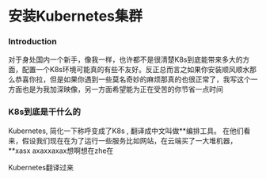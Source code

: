 # 安装Kubernetes集群

### Introduction

对于身处国内一个新手，像我一样，也许都不是很清楚K8s到底能带来多大的方面，配置一个K8s环境可能真的有些不友好。反正总而言之如果你安装顺风顺水那么恭喜你拉，但是如果你遇到一些莫名奇妙的麻烦那真的也很正常了，我写这个一方面也是为我加深映像，另一方面希望能为正在受苦的你节省一点时间

### K8s到底是干什么的

Kubernetes, 简化一下称呼变成了K8s , 翻译成中文叫做**编排工具。 在他们看来，假设我们现在在为了运行一些服务比如网站，在云端买了一大堆机器，**xasx axaxxaxax想啊想在zhe在

Kubernetes翻译过来

